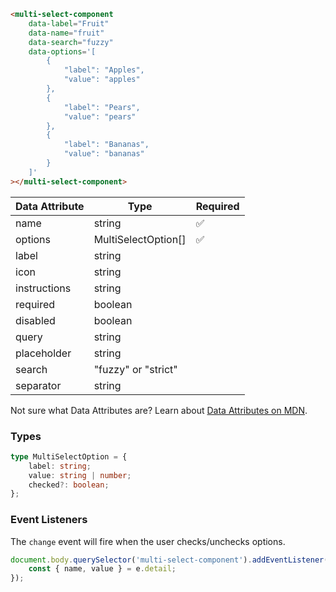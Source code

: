 ```html
<multi-select-component
    data-label="Fruit"
    data-name="fruit"
    data-search="fuzzy"
    data-options='[
        {
            "label": "Apples",
            "value": "apples"
        },
        {
            "label": "Pears",
            "value": "pears"
        },
        {
            "label": "Bananas",
            "value": "bananas"
        }
    ]'
></multi-select-component>
```

| Data Attribute | Type | Required |
| -------------- | ---- | -------- |
| name | string | ✅ |
| options | MultiSelectOption[] | ✅ |
| label | string | |
| icon | string | |
| instructions | string | |
| required | boolean | |
| disabled | boolean | |
| query | string | |
| placeholder | string | |
| search | "fuzzy" or "strict" | |
| separator | string | |


Not sure what Data Attributes are? Learn about [Data Attributes on MDN](https://developer.mozilla.org/en-US/docs/Web/HTML/Global_attributes/data-*).

### Types

```typescript
type MultiSelectOption = {
    label: string;
    value: string | number;
    checked?: boolean;
};
```

### Event Listeners

The `change` event will fire when the user checks/unchecks options.

```typescript
document.body.querySelector('multi-select-component').addEventListener('change', (e) => {
    const { name, value } = e.detail;
});
```
